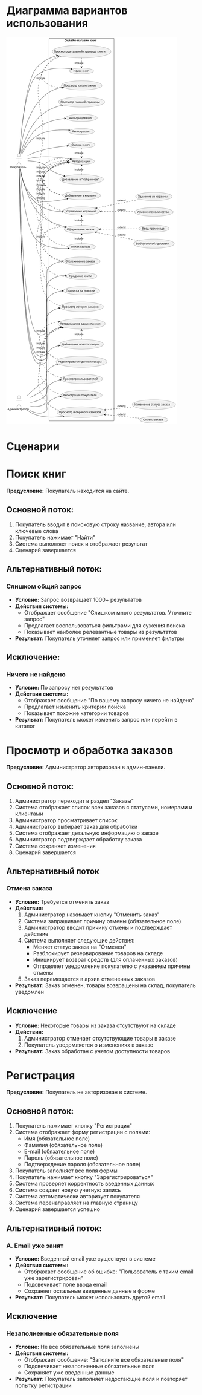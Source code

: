 # Диаграмма вариантов использования
![usecase](https://github.com/fpmi-hci-2025/project12b-aquarius/blob/6792df8de6037109f95dfc3b903389ca987502a3/img/usecaseBookStore.svg?raw=true)

# Сценарии

# Поиск книг

**Предусловие:** Покупатель находится на сайте.

## Основной поток:
1. Покупатель вводит в поисковую строку название, автора или ключевые слова
2. Покупатель нажимает "Найти"
3. Система выполняет поиск и отображает результат
4. Сценарий завершается

## Альтернативный поток:

### Слишком общий запрос
- **Условие:** Запрос возвращает 1000+ результатов
- **Действия системы:**
  - Отображает сообщение "Слишком много результатов. Уточните запрос"
  - Предлагает воспользоваться фильтрами для сужения поиска
  - Показывает наиболее релевантные товары из результатов
- **Результат:** Покупатель уточняет запрос или применяет фильтры

## Исключение:

### Ничего не найдено
- **Условие:** По запросу нет результатов
- **Действия системы:**
  - Отображает сообщение "По вашему запросу ничего не найдено"
  - Предлагает изменить критерии поиска
  - Показывает похожие категории товаров
- **Результат:** Покупатель может изменить запрос или перейти в каталог


# Просмотр и обработка заказов

**Предусловие:** Администратор авторизован в админ-панели.

## Основной поток:
1. Администратор переходит в раздел "Заказы"
2. Система отображает список всех заказов с статусами, номерами и клиентами
3. Администратор просматривает список
4. Администратор выбирает заказ для обработки
5. Система отображает детальную информацию о заказе
6. Администратор подтверждает обработку заказа
7. Система сохраняет изменения
8. Сценарий завершается

## Альтернативный поток

###  Отмена заказа
- **Условие:** Требуется отменить заказ
- **Действия:**
  1. Администратор нажимает кнопку "Отменить заказ"
  2. Система запрашивает причину отмены (обязательное поле)
  3. Администратор вводит причину отмены и подтверждает действие
  4. Система выполняет следующие действия:
     - Меняет статус заказа на "Отменен"
     - Разблокирует резервирование товаров на складе
     - Инициирует возврат средств (для оплаченных заказов)
     - Отправляет уведомление покупателю с указанием причины отмены
  5. Заказ перемещается в архив отмененных заказов
- **Результат:** Заказ отменен, товары возвращены на склад, покупатель уведомлен

## Исключение
- **Условие:** Некоторые товары из заказа отсутствуют на складе
- **Действия:**
  1. Администратор отмечает отсутствующие товары в заказе
  2. Покупатель уведомляется о изменениях в заказе
- **Результат:** Заказ обработан с учетом доступности товаров


# Регистрация

**Предусловие:** Покупатель не авторизован в системе.

## Основной поток:
1. Покупатель нажимает кнопку "Регистрация"
2. Система отображает форму регистрации с полями:
   - Имя (обязательное поле)
   - Фамилия (обязательное поле)
   - E-mail (обязательное поле)
   - Пароль (обязательное поле)
   - Подтверждение пароля (обязательное поле)
3. Покупатель заполняет все поля формы
4. Покупатель нажимает кнопку "Зарегистрироваться"
5. Система проверяет корректность введенных данных
6. Система создает новую учетную запись
7. Система автоматически авторизует покупателя
8. Система перенаправляет на главную страницу
9. Сценарий завершается успешно

## Альтернативный поток:

### A. Email уже занят
- **Условие:** Введенный email уже существует в системе
- **Действия системы:**
  - Отображает сообщение об ошибке: "Пользователь с таким email уже зарегистрирован"
  - Подсвечивает поле ввода email
  - Сохраняет остальные введенные данные в форме
- **Результат:** Покупатель может использовать другой email

## Исключение

### Незаполненные обязательные поля
- **Условие:** Не все обязательные поля заполнены
- **Действия системы:**
  - Отображает сообщение: "Заполните все обязательные поля"
  - Подсвечивает незаполненные обязательные поля
  - Сохраняет уже введенные данные
- **Результат:** Покупатель заполняет недостающие поля и повторяет попытку регистрации



